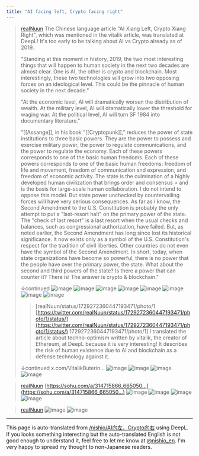 ```yaml
---
title: "AI facing left, Crypto facing right"
---
```


> [realNuun](https://twitter.com/realNuun/status/1729412137947484240/photo/1) The Chinese language article "AI Xiang Left, Crypto Xiang Right", which was mentioned in the vitalik article, was translated at DeepL!
>  It's too early to be talking about AI vs Crypto already as of 2019.
>
>  "Standing at this moment in history, 2019, the two most interesting things that will happen to human society in the next two decades are almost clear.
>  One is AI, the other is crypto and blockchain.
>  Most interestingly, these two technologies will grow into two opposing forces on an ideological level. This could be the pinnacle of human society in the next decade."
>
>  "At the economic level, AI will dramatically worsen the distribution of wealth. At the military level, AI will dramatically lower the threshold for waging war. At the political level, AI will turn SF 1984 into documentary literature."
>
>  "[[Assange]], in his book "[[Cryptopunk]]," reduces the power of state institutions to three basic powers. They are the power to possess and exercise military power, the power to regulate communications, and the power to regulate the economy. Each of these powers corresponds to one of the basic human freedoms. Each of these powers corresponds to one of the basic human freedoms: freedom of life and movement, freedom of communication and expression, and freedom of economic activity.
>  The state is the culmination of a highly developed human civilization that brings order and consensus > and is the basis for large-scale human collaboration. I do not intend to oppose this model. But state power unchecked by countervailing forces will have very serious consequences.
>  As far as I know, the Second Amendment to the U.S. Constitution is probably the only attempt to put a "last-resort halt" on the primary power of the state. The "check of last resort" is a last resort when the usual checks and balances, such as congressional authorization, have failed. But, as noted earlier, the Second Amendment has long since lost its historical significance. It now exists only as a symbol of the U.S. Constitution's respect for the tradition of civil liberties. Other countries do not even have the symbol of the Second Amendment.
>  In short, today, when state organizations have become so powerful, there is no power that the people have over the primary power, the state.
>  What about the second and third powers of the state? Is there a power that can counter it? There is! The answer is crypto & blockchain."
>
>  ↓continued
>  ![image](https://pbs.twimg.com/media/GAAbK_RbMAE1s6G?format=jpg&name=large#.png) ![image](https://pbs.twimg.com/media/GAAbK_SbEAAYhPj?format=jpg&name=large#.png) ![image](https://pbs.twimg.com/media/GAAbK_QbEAASqI5?format=jpg&name=large#.png) ![image](https://pbs.twimg.com/media/GAAbK_LbcAAR9Nj?format=jpg&name=large#.png) ![image](https://pbs.twimg.com/media/F_-cC4abUAA2a90?format=jpg&name=large#.png) ![image](https://pbs.twimg.com/media/F_-cC4TbkAAQ4lY?format=jpg&name=large#.png) ![image](https://pbs.twimg.com/media/F_-cC4TbcAAfew0?format=jpg&name=large#.png) ![image](https://pbs.twimg.com/media/F_-cC4YagAAT_6C?format=jpg&name=large#.png)
>  >[realNuun/status/1729272360447193471/photo/1 [https://twitter.com/realNuun/status/1729272360447193471/photo/1/status/](https://twitter.com/realNuun/status/1729272360447193471/photo/1/status/) 1729272360447193471/photo/1] I translated the article about techno-optimism written by vitalik, the creator of Ethereum, at DeepL because it is very interesting!
>  It describes the risk of human existence due to AI and blockchain as a defense technology against it.
>
>  ↓continued x.com/VitalikButerin...
>  ![image](https://pbs.twimg.com/media/F_-cC4abUAA2a90?format=jpg&name=large#.png) ![image](https://pbs.twimg.com/media/F_-cC4TbkAAQ4lY?format=jpg&name=large#.png) ![image](https://pbs.twimg.com/media/F_-cC4TbcAAfew0?format=jpg&name=large#.png) ![image](https://pbs.twimg.com/media/F_-cC4YagAAT_6C?format=jpg&name=large#.png)


> [realNuun](https://twitter.com/realNuun/status/1729412144918347900) [https://sohu.com/a/314715866_665050…](https://sohu.com/a/314715866_665050…)
>  ![image](https://pbs.twimg.com/media/GAAbLeJaAAAAYbb?format=jpg&name=large#.png) ![image](https://pbs.twimg.com/media/GAAbLeKaIAAzLKO?format=jpg&name=large#.png) ![image](https://pbs.twimg.com/media/GAAbLeRbYAE3h7d?format=jpg&name=large#.png) ![image](https://pbs.twimg.com/media/GAAbLeKbQAAL8bf?format=jpg&name=large#.png)

> [realNuun](https://twitter.com/realNuun/status/1729412151537000529)
>  ![image](https://pbs.twimg.com/media/GAAbL10aAAAzFhZ?format=jpg&name=large#.png) ![image](https://pbs.twimg.com/media/GAAbL1xacAA5NYV?format=jpg&name=large#.png)


---
This page is auto-translated from [/nishio/AI向左，Crypto向右](https://scrapbox.io/nishio/AI向左，Crypto向右) using DeepL. If you looks something interesting but the auto-translated English is not good enough to understand it, feel free to let me know at [@nishio_en](https://twitter.com/nishio_en). I'm very happy to spread my thought to non-Japanese readers.